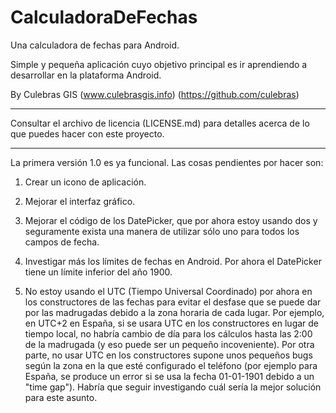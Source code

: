 CalculadoraDeFechas
===================

Una calculadora de fechas para Android.

Simple y pequeña aplicación cuyo objetivo principal es ir aprendiendo a desarrollar en la plataforma Android.

By Culebras GIS (www.culebrasgis.info) (https://github.com/culebras)

_____________________________________________

Consultar el archivo de licencia (LICENSE.md) para detalles acerca de lo que puedes hacer con este proyecto.
_____________________________________________

La primera versión 1.0 es ya funcional. Las cosas pendientes por hacer son:

1. Crear un icono de aplicación.

2. Mejorar el interfaz gráfico.

3. Mejorar el código de los DatePicker, que por ahora estoy usando dos y seguramente exista una manera de utilizar
sólo uno para todos los campos de fecha.

4. Investigar más los límites de fechas en Android. Por ahora el DatePicker tiene un límite inferior del año 1900.

5. No estoy usando el UTC (Tiempo Universal Coordinado) por ahora en los constructores de las fechas para evitar el
desfase que se puede dar por las madrugadas debido a la zona horaria de cada lugar. Por ejemplo, en UTC+2 en España,
si se usara UTC en los constructores en lugar de tiempo local, no habría cambio de día para los cálculos hasta las 2:00
de la madrugada (y eso puede ser un pequeño incoveniente). Por otra parte, no usar UTC en los constructores supone unos
pequeños bugs según la zona en la que esté configurado el teléfono (por ejemplo para España, se produce un error si se
usa la fecha 01-01-1901 debido a un "time gap"). Habría que seguir investigando cuál sería la mejor solución para este
asunto.

 
